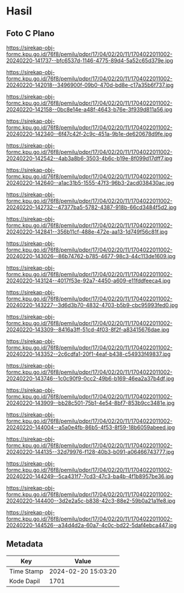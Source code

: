 # Hasil

## Foto C Plano

https://sirekap-obj-formc.kpu.go.id/76f8/pemilu/pdpr/17/04/02/20/11/1704022011002-20240220-141737--bfc6537d-1146-4775-89d4-5a52c65d379e.jpg

https://sirekap-obj-formc.kpu.go.id/76f8/pemilu/pdpr/17/04/02/20/11/1704022011002-20240220-142018--3496900f-09b0-470d-bd8e-c17a35b6f737.jpg

https://sirekap-obj-formc.kpu.go.id/76f8/pemilu/pdpr/17/04/02/20/11/1704022011002-20240220-142158--0bc8e14e-a48f-4643-b76e-3f939d811a56.jpg

https://sirekap-obj-formc.kpu.go.id/76f8/pemilu/pdpr/17/04/02/20/11/1704022011002-20240220-142340--6f47c42f-2c9c-451a-9b1e-de620678d9fe.jpg

https://sirekap-obj-formc.kpu.go.id/76f8/pemilu/pdpr/17/04/02/20/11/1704022011002-20240220-142542--4ab3a8b6-3503-4b6c-b19e-8f099d17dff7.jpg

https://sirekap-obj-formc.kpu.go.id/76f8/pemilu/pdpr/17/04/02/20/11/1704022011002-20240220-142640--a1ac31b5-1555-47f3-96b3-2acd038430ac.jpg

https://sirekap-obj-formc.kpu.go.id/76f8/pemilu/pdpr/17/04/02/20/11/1704022011002-20240220-142732--47377ba5-5782-4387-918b-66cd3484f5d2.jpg

https://sirekap-obj-formc.kpu.go.id/76f8/pemilu/pdpr/17/04/02/20/11/1704022011002-20240220-142841--356b11cf-488e-472e-aa13-1d749f56c81f.jpg

https://sirekap-obj-formc.kpu.go.id/76f8/pemilu/pdpr/17/04/02/20/11/1704022011002-20240220-143026--86b74762-b785-4677-98c3-44c113de1609.jpg

https://sirekap-obj-formc.kpu.go.id/76f8/pemilu/pdpr/17/04/02/20/11/1704022011002-20240220-143124--4017f53e-92a7-4450-a609-e11fddfeeca4.jpg

https://sirekap-obj-formc.kpu.go.id/76f8/pemilu/pdpr/17/04/02/20/11/1704022011002-20240220-143227--3d6d3b70-4832-4703-b5b9-cbc95993fed0.jpg

https://sirekap-obj-formc.kpu.go.id/76f8/pemilu/pdpr/17/04/02/20/11/1704022011002-20240220-143309--8416a3ff-51cd-4f03-8f2f-a83415676dae.jpg

https://sirekap-obj-formc.kpu.go.id/76f8/pemilu/pdpr/17/04/02/20/11/1704022011002-20240220-143352--2c6cdfa1-20f1-4eaf-b438-c54933f49837.jpg

https://sirekap-obj-formc.kpu.go.id/76f8/pemilu/pdpr/17/04/02/20/11/1704022011002-20240220-143746--1c0c90f9-0cc2-49b6-b169-46ea2a37b4df.jpg

https://sirekap-obj-formc.kpu.go.id/76f8/pemilu/pdpr/17/04/02/20/11/1704022011002-20240220-143909--bb28c501-75b1-4e54-8bf7-853b9cc3481e.jpg

https://sirekap-obj-formc.kpu.go.id/76f8/pemilu/pdpr/17/04/02/20/11/1704022011002-20240220-144004--a5a0e4fb-86b5-4f53-8f59-18b6059abeed.jpg

https://sirekap-obj-formc.kpu.go.id/76f8/pemilu/pdpr/17/04/02/20/11/1704022011002-20240220-144135--32d79976-f128-40b3-b091-a06466743777.jpg

https://sirekap-obj-formc.kpu.go.id/76f8/pemilu/pdpr/17/04/02/20/11/1704022011002-20240220-144249--5ca431f7-7cd3-47c3-ba4b-4f1b8957be36.jpg

https://sirekap-obj-formc.kpu.go.id/76f8/pemilu/pdpr/17/04/02/20/11/1704022011002-20240220-144400--3d2e2a5c-b838-42c3-88e2-59b0a21a1fe8.jpg

https://sirekap-obj-formc.kpu.go.id/76f8/pemilu/pdpr/17/04/02/20/11/1704022011002-20240220-144526--a34d4d2a-60a7-4c0c-bd22-5daf4ebca447.jpg


## Metadata

| Key        | Value               |
| ---------- | ------------------- |
| Time Stamp | 2024-02-20 15:03:20 |
| Kode Dapil | 1701                |



